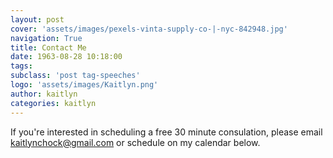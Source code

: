 ```yaml
---
layout: post
cover: 'assets/images/pexels-vinta-supply-co-|-nyc-842948.jpg'
navigation: True
title: Contact Me
date: 1963-08-28 10:18:00
tags: 
subclass: 'post tag-speeches'
logo: 'assets/images/Kaitlyn.png'
author: kaitlyn
categories: kaitlyn
---
```


If you're interested in scheduling a free 30 minute consulation, please email kaitlynchock@gmail.com or schedule on my calendar below.

<!-- Calendly inline widget begin -->
<div class="calendly-inline-widget" data-url="https://calendly.com/kaitlynchock/initialconsult" style="min-width:320px;height:700px;"></div>
<script type="text/javascript" src="https://assets.calendly.com/assets/external/widget.js" async></script>
<!-- Calendly inline widget end -->
